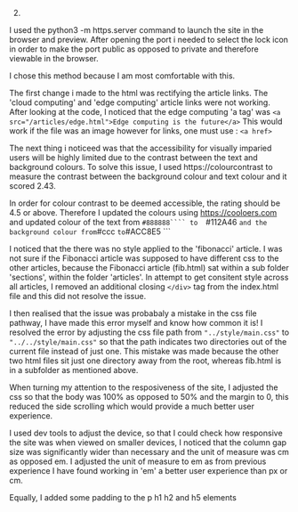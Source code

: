 2. 
I used the python3 -m https.server command to launch the site in the browser and preview. After opening the port i needed to select the lock icon in order to make the port public as opposed to private and therefore viewable in the browser. 

I chose this method because I am most comfortable with this. 

The first change i made to the html was rectifying the article links. The 'cloud computing' and 'edge computing' article links were not working. After looking at the code, I noticed that the edge computing 'a tag' was 
``` <a src="/articles/edge.html">Edge computing is the future</a> ```
This would work if the file was an image however for links, one must use : ``` <a href> ```

The next thing i noticeed was that the accessibility for visually imparied users will be highly limited due to the contrast between the text and background colours. To solve this issue, I used https://colourcontrast
to measure the contrast between the background colour and text colour and it scored 2.43. 

In order for colour contrast to be deemed accessible, the rating should be 4.5 or above. 
Therefore I updated the colours using https://cooloers.com
and updated colour of the text from ```#888888```` to 
```#112A46 ``` and the background colour from ```#ccc ``` to ```#ACC8E5 ```

I noticed that the there was no style applied to the 'fibonacci' article. 
I was not sure if the Fibonacci article was supposed to have different css to the other articles, because the Fibonacci article (fib.html) sat within a sub folder 'sections', within the folder 'articles'. In attempt to get consitent style across all articles, I removed an additional closing ```</div>``` tag from the index.html file and this did not resolve the issue. 

I then realised that the issue was probabaly a mistake in the css file pathway, I have made this error myself and know how common it is! I resolved the error by adjusting the css file path from ``` "../style/main.css" ``` to ``` "../../style/main.css" ``` so that the path indicates two directories out of the current file instead of just one. This mistake was made because the other two html files sit just one directory away from the root, whereas fib.html is in a subfolder as mentioned above. 

When turning my attention to the resposiveness of the site, I adjusted the css so that the body was 100% as opposed to 50% and the margin to 0, this reduced the side scrolling which would provide a much better user experience. 

I used dev tools to adjust the device, so that I could check how responsive the site was when viewed on smaller devices, I noticed that the column gap size was significantly wider than necessary and the unit of measure was cm as opposed em. I adjusted the unit of measure to em as from previous experience I have found working in 'em' a better user experience than px or cm. 

Equally, I added some padding to the p h1 h2 and h5 elements 